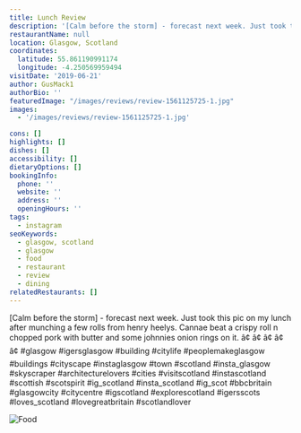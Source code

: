 ```yaml
---
title: Lunch Review
description: '[Calm before the storm] - forecast next week. Just took this pic on my lunch after munching a few rolls from henry heelys. Cannae beat a crispy roll n chopped pork with butter and'
restaurantName: null
location: Glasgow, Scotland
coordinates:
  latitude: 55.861190991174
  longitude: -4.250569959494
visitDate: '2019-06-21'
author: GusMack1
authorBio: ''
featuredImage: "/images/reviews/review-1561125725-1.jpg"
images:
  - '/images/reviews/review-1561125725-1.jpg'

cons: []
highlights: []
dishes: []
accessibility: []
dietaryOptions: []
bookingInfo:
  phone: ''
  website: ''
  address: ''
  openingHours: ''
tags:
  - instagram
seoKeywords:
  - glasgow, scotland
  - glasgow
  - food
  - restaurant
  - review
  - dining
relatedRestaurants: []
---
```


[Calm before the storm] - forecast next week. Just took this pic on my lunch after munching a few rolls from henry heelys. Cannae beat a crispy roll n chopped pork with butter and some johnnies onion rings on it.
â¢
â¢
â¢
â¢
â¢
#glasgow #igersglasgow #building #citylife #peoplemakeglasgow #buildings #cityscape #instaglasgow #town #scotland #insta_glasgow #skyscraper #architecturelovers #cities #visitscotland #instascotland #scottish #scotspirit #ig_scotland #insta_scotland #ig_scot #bbcbritain #glasgowcity #citycentre #igscotland #explorescotland #igersscots #loves_scotland #lovegreatbritain #scotlandlover

![Food](/images/reviews/review-1561125725-1.jpg)
